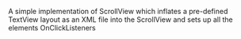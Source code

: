 A simple implementation of ScrollView which inflates a pre-defined TextView layout as an XML file into the ScrollView and sets up all the elements OnClickListeners
